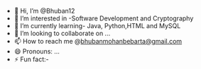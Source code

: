 - 👋 Hi, I’m @Bhuban12
- 👀 I’m interested in -Software Development and Cryptography 
- 🌱 I’m currently learning- Java, Python,HTML and MySQL
- 💞️ I’m looking to collaborate on ...
- 📫 How to reach me  @bhubanmohanbebarta@gmail.com
- 😄 Pronouns: ...
- ⚡ Fun fact:- 

<!---
Bhuban12/Bhuban12 is a ✨ special ✨ repository because its `README.md` (this file) appears on your GitHub profile.
You can click the Preview link to take a look at your changes.
--->
